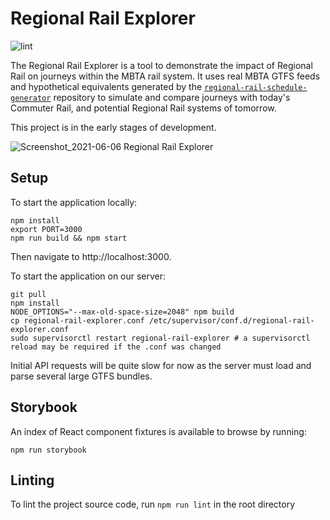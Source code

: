 # Regional Rail Explorer
![lint](https://github.com/transitmatters/regional-rail-explorer/workflows/lint/badge.svg)

The Regional Rail Explorer is a tool to demonstrate the impact of Regional Rail on journeys within the MBTA rail system. It uses real MBTA GTFS feeds and hypothetical equivalents generated by the [`regional-rail-schedule-generator`](https://github.com/transitmatters/regional-rail-schedule-generator) repository to simulate and compare journeys with today's Commuter Rail, and potential Regional Rail systems of tomorrow.

This project is in the early stages of development.

![Screenshot_2021-06-06 Regional Rail Explorer](https://user-images.githubusercontent.com/2208769/120929859-b8b3b800-c6b8-11eb-8ed3-84a73ddff88b.png)


## Setup

To start the application locally:

```
npm install
export PORT=3000
npm run build && npm start
```
Then navigate to http://localhost:3000.

To start the application on our server:
```
git pull
npm install
NODE_OPTIONS="--max-old-space-size=2048" npm build
cp regional-rail-explorer.conf /etc/supervisor/conf.d/regional-rail-explorer.conf
sudo supervisorctl restart regional-rail-explorer # a supervisorctl reload may be required if the .conf was changed
```

Initial API requests will be quite slow for now as the server must load and parse several large GTFS bundles.

## Storybook

An index of React component fixtures is available to browse by running:

```
npm run storybook
```

## Linting

To lint the project source code, run `npm run lint` in the root directory
